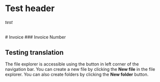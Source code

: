 # Test header

<h6>test</h6>

<zLabelInvoice>
# Invoice</zLabelInvoice> <zLabelInvoiceNum>
### Invoice Number</zLabelInvoiceNum>

## Testing translation

The file explorer is accessible using the button in left corner of the navigation bar. You can create a new file by clicking the **New file** in the file explorer. You can also create folders by clicking the **New folder** button.

